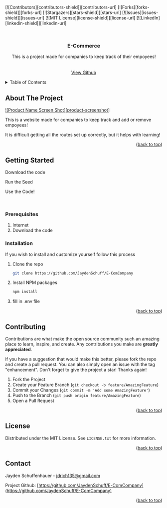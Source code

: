 [![Contributors][contributors-shield]][contributors-url]
[![Forks][forks-shield]][forks-url]
[![Stargazers][stars-shield]][stars-url]
[![Issues][issues-shield]][issues-url]
[![MIT License][license-shield]][license-url]
[![LinkedIn][linkedin-shield]][linkedin-url]

<!-- PROJECT LOGO -->
<br />
<div align="center">
  <h3 align="center">E-Commerce</h3>

  <p align="center">
    This is a project made for companies to keep track of their empoyees!
    <br />
    <br />
    <br />
    <a href="https://github.com/JaydenSchuff">View Github</a>
  </p>
</div>



<!-- TABLE OF CONTENTS -->
<details>
  <summary>Table of Contents</summary>
  <ol>
    <li>
      <a href="#about-the-project">About the Project</a>
    </li>
    <li>
      <a href="#getting-started">Getting Started</a>
      <ul>
        <li><a href="#prerequisites">Prerequisites</a></li>
        <li><a href="#installation">Installation</a></li>
      </ul>
    </li>
    <li><a href="#contributing">Contributing</a></li>
    <li><a href="#license">License</a></li>
    <li><a href="#contact">Contact</a></li>
    <li><a href="#acknowledgments">Acknowledgments</a></li>
  </ol>
</details>



<!-- ABOUT THE PROJECT -->
## About The Project

[![Product Name Screen Shot][product-screenshot]](https://example.com)

This is a website made for companies to keep track and add or remove empoyees!

It is difficult getting all the routes set up correctly, but it helps with learning!


<p align="right">(<a href="#readme-top">back to top</a>)</p>

<!-- GETTING STARTED -->
## Getting Started

Download the code

Run the Seed

Use the Code!


<br>

### Prerequisites

1. Internet <br>
2. Download the code

### Installation

If you wish to install and customize yourself follow this process

1. Clone the repo
   ```sh
   git clone https://github.com/JaydenSchuff/E-ComCompany
   ```
2. Install NPM packages
   ```sh
   npm install
   ```
3. fill in .env file

<p align="right">(<a href="#readme-top">back to top</a>)</p>

<!-- CONTRIBUTING -->
## Contributing

Contributions are what make the open source community such an amazing place to learn, inspire, and create. Any contributions you make are **greatly appreciated**.

If you have a suggestion that would make this better, please fork the repo and create a pull request. You can also simply open an issue with the tag "enhancement".
Don't forget to give the project a star! Thanks again!

1. Fork the Project
2. Create your Feature Branch (`git checkout -b feature/AmazingFeature`)
3. Commit your Changes (`git commit -m 'Add some AmazingFeature'`)
4. Push to the Branch (`git push origin feature/AmazingFeature`)
5. Open a Pull Request

<p align="right">(<a href="#readme-top">back to top</a>)</p>



<!-- LICENSE -->
## License

Distributed under the MIT License. See `LICENSE.txt` for more information.

<p align="right">(<a href="#readme-top">back to top</a>)</p>



<!-- CONTACT -->
## Contact

Jayden Schuffenhauer - <a href="mailto:jdrich135@gmail.com"> jdrich135@gmail.com</a>

Project Github: [https://github.com/JaydenSchuff/E-ComCompany](https://github.com/JaydenSchuff/E-ComCompany)

<p align="right">(<a href="#readme-top">back to top</a>)</p>